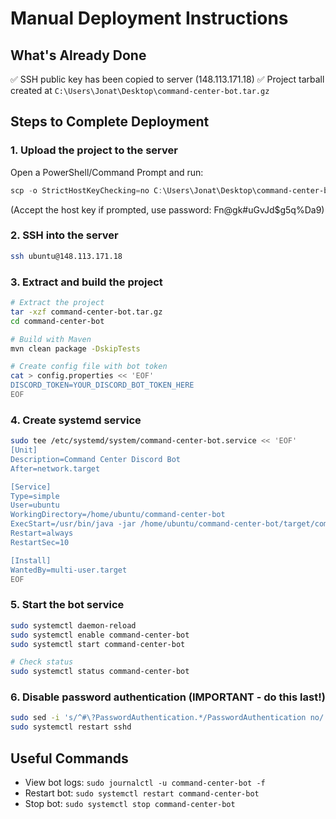 # Manual Deployment Instructions

## What's Already Done
✅ SSH public key has been copied to server (148.113.171.18)
✅ Project tarball created at `C:\Users\Jonat\Desktop\command-center-bot.tar.gz`

## Steps to Complete Deployment

### 1. Upload the project to the server
Open a PowerShell/Command Prompt and run:
```powershell
scp -o StrictHostKeyChecking=no C:\Users\Jonat\Desktop\command-center-bot.tar.gz ubuntu@148.113.171.18:~
```
(Accept the host key if prompted, use password: Fn@gk#uGvJd$g5q%Da9)

### 2. SSH into the server
```bash
ssh ubuntu@148.113.171.18
```

### 3. Extract and build the project
```bash
# Extract the project
tar -xzf command-center-bot.tar.gz
cd command-center-bot

# Build with Maven
mvn clean package -DskipTests

# Create config file with bot token
cat > config.properties << 'EOF'
DISCORD_TOKEN=YOUR_DISCORD_BOT_TOKEN_HERE
EOF
```

### 4. Create systemd service
```bash
sudo tee /etc/systemd/system/command-center-bot.service << 'EOF'
[Unit]
Description=Command Center Discord Bot
After=network.target

[Service]
Type=simple
User=ubuntu
WorkingDirectory=/home/ubuntu/command-center-bot
ExecStart=/usr/bin/java -jar /home/ubuntu/command-center-bot/target/command-center-bot-1.0.0.jar
Restart=always
RestartSec=10

[Install]
WantedBy=multi-user.target
EOF
```

### 5. Start the bot service
```bash
sudo systemctl daemon-reload
sudo systemctl enable command-center-bot
sudo systemctl start command-center-bot

# Check status
sudo systemctl status command-center-bot
```

### 6. Disable password authentication (IMPORTANT - do this last!)
```bash
sudo sed -i 's/^#\?PasswordAuthentication.*/PasswordAuthentication no/' /etc/ssh/sshd_config
sudo systemctl restart sshd
```

## Useful Commands
- View bot logs: `sudo journalctl -u command-center-bot -f`
- Restart bot: `sudo systemctl restart command-center-bot`
- Stop bot: `sudo systemctl stop command-center-bot`
